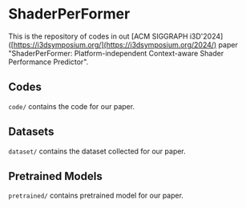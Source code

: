 # ShaderPerFormer
This is the repository of codes in out [ACM SIGGRAPH i3D'2024]([https://i3dsymposium.org/](https://i3dsymposium.org/2024/) paper "ShaderPerFormer: Platform-independent Context-aware Shader Performance Predictor".

## Codes

`code/` contains the code for our paper.

## Datasets

`dataset/` contains the dataset collected for our paper.

## Pretrained Models

`pretrained/` contains pretrained model for our paper.
